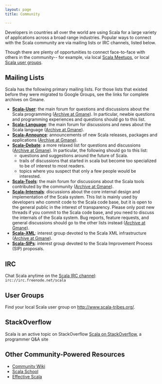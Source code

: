 ```yaml
---
layout: page
title: Community

---
```


<!-- You will enjoy being part of the Scala community. Developers in countries all over the world are using Scala for a large variety of applications across a broad range industies. They are enthusiastic, share a passion for Scala are extremely welcoming to new comers. You will find friendly, knowlegeable people ready to help you from the moment you start learning Scala to the time you become an expert programmer yourself. Some share their experience in blogs, others through the Scala e-mail lists, by participating in Open Development projects, at user group meetings or at Scala conferences. Naturally, the best way to get to know the community is to listen and start talking to them. -->

Developers in countries all over the world are using Scala for a large variety of applications across a broad range industries. Popular ways to connect with the Scala community are via mailing lists or IRC channels, listed below.

Though there are plenty of opportunities to connect face-to-face with others in the community-- for example, via local [Scala Meetups](http://scala.meetup.com/), or local [Scala user groups](http://www.scala-tribes.org).


## Mailing Lists

Scala has the following primary mailing lists. For those lists that existed before they were migrated to Google Groups, see the links for complete archives on Gmane.

 * **[Scala-User](http://groups.google.com/group/scala-user)**: the main forum for questions and discussions about the Scala programming ([Archive at Gmane](http://dir.gmane.org/gmane.comp.lang.scala.user)). In particular, newbie questions and programming experiences and questions should go to this list.
 * **[Scala-Language](http://groups.google.com/group/scala-language)**: the main forum for discussions and news about the Scala language ([Archive at Gmane](http://dir.gmane.org/gmane.comp.lang.scala)).
 * **[Scala-Announce](http://groups.google.com/group/scala-announce)**: announcements of new Scala releases, packages and
 applications ([Archive at Gmane](http://dir.gmane.org/gmane.comp.lang.scala.announce)).
 * **[Scala-Debate](http://groups.google.com/group/scala-debate)**: a more relaxed list for questions and discussions
 ([Archive at Gmane](http://dir.gmane.org/gmane.comp.lang.scala.debate)). In particular, the following should go to this list:
    * questions and suggestions around the future of Scala.
    * trails of discussions that started in scala but become too specialized to be of interest to most readers.
    * topics where you suspect that only a few people would be interested.
 * **[Scala-Tools](http://groups.google.com/group/scala-tools)**: the main forum for discussions about the Scala tools
 contributed by the community ([Archive at Gmane](http://dir.gmane.org/gmane.comp.lang.scala.tools)).
 * **[Scala-Internals](http://groups.google.com/group/scala-internals)**: discussions about the core internal design and implementation of the Scala system. This list is mainly used by developers who commit code to the Scala code base, but it is open to the general public in the interest of transparency. Please only post new threads if you commit to the Scala code base, and you need to discuss the internals of the Scala system. Bug reports, feature requests, and general discussions should go to the other lists instead
 ([Archive at Gmane](http://dir.gmane.org/gmane.comp.lang.scala.internals)).
 * **[Scala-XML](http://groups.google.com/group/scala-xml)**: interest group devoted to the Scala XML infrastructure
 ([Archive at Gmane](http://dir.gmane.org/gmane.comp.lang.scala.xml)).
 * **[Scala-SIPs](http://groups.google.com/group/scala-sips)**: interest group devoted to the Scala Improvement Process (SIP) proposals.

## IRC

Chat Scala anytime on the [Scala IRC channel](http://webchat.freenode.net/?randomnick=1&channels=scala&prompt=1): `irc://irc.freenode.net/scala`

## User Groups

Find your local Scala user group on <http://www.scala-tribes.org/>.

## StackOverflow

Scala is an active topic on StackOverflow [Scala on StackOverflow](http://stackoverflow.com/questions/tagged/scala), a programmer Q&A site

## Other Community-Powered Resources

* [Community Wiki](https://wiki.scala-lang.org/display/SW/Welcome+to+the+Scala+Wiki%21)
* [Scala School](http://twitter.github.com/scala_school/)
* [Effective Scala](http://twitter.github.com/effectivescala/)

